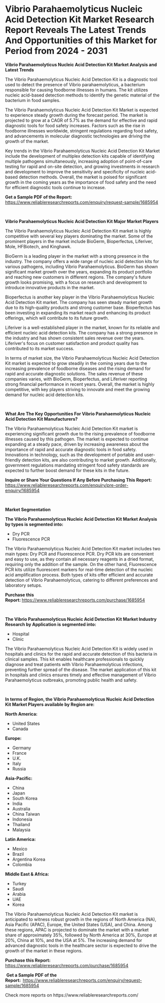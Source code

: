 <p><h1>Vibrio Parahaemolyticus Nucleic Acid Detection Kit Market Research Report Reveals The Latest Trends And Opportunities of this Market for Period from 2024 - 2031</h1></p><p><strong>Vibrio Parahaemolyticus Nucleic Acid Detection Kit Market Analysis and Latest Trends</strong></p>
<p><p>The Vibrio Parahaemolyticus Nucleic Acid Detection Kit is a diagnostic tool used to detect the presence of Vibrio parahaemolyticus, a bacterium responsible for causing foodborne illnesses in humans. The kit utilizes nucleic acid-based detection methods to identify the genetic material of the bacterium in food samples.</p><p>The Vibrio Parahaemolyticus Nucleic Acid Detection Kit Market is expected to experience steady growth during the forecast period. The market is projected to grow at a CAGR of 5.7% as the demand for effective and rapid diagnostic tools for food safety increases. Factors such as the rise in foodborne illnesses worldwide, stringent regulations regarding food safety, and advancements in molecular diagnostic technologies are driving the growth of the market.</p><p>Key trends in the Vibrio Parahaemolyticus Nucleic Acid Detection Kit Market include the development of multiplex detection kits capable of identifying multiple pathogens simultaneously, increasing adoption of point-of-care testing for rapid and on-site detection, and growing investments in research and development to improve the sensitivity and specificity of nucleic acid-based detection methods. Overall, the market is poised for significant growth in the coming years as the importance of food safety and the need for efficient diagnostic tools continue to increase.</p></p>
<p><strong>Get a Sample PDF of the Report:&nbsp;</strong> <a href="https://www.reliableresearchreports.com/enquiry/request-sample/1685954">https://www.reliableresearchreports.com/enquiry/request-sample/1685954</a></p>
<p>&nbsp;</p>
<p><strong>Vibrio Parahaemolyticus Nucleic Acid Detection Kit Major Market Players</strong></p>
<p><p>The Vibrio Parahaemolyticus Nucleic Acid Detection Kit market is highly competitive with several key players dominating the market. Some of the prominent players in the market include BioGerm, Bioperfectus, Liferiver, Mole, HFBiotech, and Kinghawk.</p><p>BioGerm is a leading player in the market with a strong presence in the industry. The company offers a wide range of nucleic acid detection kits for various pathogens, including Vibrio Parahaemolyticus. BioGerm has shown significant market growth over the years, expanding its product portfolio and reaching new customers in different regions. The company's future growth looks promising, with a focus on research and development to introduce innovative products in the market.</p><p>Bioperfectus is another key player in the Vibrio Parahaemolyticus Nucleic Acid Detection Kit market. The company has seen steady market growth due to its high-quality products and strong customer base. Bioperfectus has been investing in expanding its market reach and enhancing its product offerings, which will contribute to its future growth.</p><p>Liferiver is a well-established player in the market, known for its reliable and efficient nucleic acid detection kits. The company has a strong presence in the industry and has shown consistent sales revenue over the years. Liferiver's focus on customer satisfaction and product quality has contributed to its market success.</p><p>In terms of market size, the Vibrio Parahaemolyticus Nucleic Acid Detection Kit market is expected to grow steadily in the coming years due to the increasing prevalence of foodborne diseases and the rising demand for rapid and accurate diagnostic solutions. The sales revenue of these companies varies, with BioGerm, Bioperfectus, and Liferiver reporting strong financial performance in recent years. Overall, the market is highly competitive, with key players striving to innovate and meet the growing demand for nucleic acid detection kits.</p></p>
<p>&nbsp;</p>
<p><strong>What Are The Key Opportunities For Vibrio Parahaemolyticus Nucleic Acid Detection Kit Manufacturers?</strong></p>
<p><p>The Vibrio Parahaemolyticus Nucleic Acid Detection Kit market is experiencing significant growth due to the rising prevalence of foodborne illnesses caused by this pathogen. The market is expected to continue expanding at a steady pace, driven by increasing awareness about the importance of rapid and accurate diagnostic tools in food safety. Innovations in technology, such as the development of portable and user-friendly detection kits, are also contributing to market growth. Additionally, government regulations mandating stringent food safety standards are expected to further boost demand for these kits in the future.</p></p>
<p><strong>Inquire or Share Your Questions If Any Before Purchasing This Report:</strong> <a href="https://www.reliableresearchreports.com/enquiry/pre-order-enquiry/1685954">https://www.reliableresearchreports.com/enquiry/pre-order-enquiry/1685954</a></p>
<p>&nbsp;</p>
<p><strong>Market Segmentation</strong></p>
<p><strong>The Vibrio Parahaemolyticus Nucleic Acid Detection Kit Market Analysis by types is segmented into:</strong></p>
<p><ul><li>Dry PCR</li><li>Fluorescence PCR</li></ul></p>
<p><p>The Vibrio Parahaemolyticus Nucleic Acid Detection Kit market includes two main types: Dry PCR and Fluorescence PCR. Dry PCR kits are convenient and easy to use, as they contain all necessary reagents in a dried format, requiring only the addition of the sample. On the other hand, Fluorescence PCR kits utilize fluorescent markers for real-time detection of the nucleic acid amplification process. Both types of kits offer efficient and accurate detection of Vibrio Parahaemolyticus, catering to different preferences and laboratory setups.</p></p>
<p><strong>Purchase this Report:&nbsp;</strong><a href="https://www.reliableresearchreports.com/purchase/1685954">https://www.reliableresearchreports.com/purchase/1685954</a></p>
<p>&nbsp;</p>
<p><strong>The Vibrio Parahaemolyticus Nucleic Acid Detection Kit Market Industry Research by Application is segmented into:</strong></p>
<p><ul><li>Hospital</li><li>Clinic</li></ul></p>
<p><p>The Vibrio Parahaemolyticus Nucleic Acid Detection Kit is widely used in hospitals and clinics for the rapid and accurate detection of this bacteria in clinical samples. This kit enables healthcare professionals to quickly diagnose and treat patients with Vibrio Parahaemolyticus infections, preventing further spread of the disease. The market application of this kit in hospitals and clinics ensures timely and effective management of Vibrio Parahaemolyticus outbreaks, promoting public health and safety.</p></p>
<p>&nbsp;</p>
<p><strong>In terms of Region, the Vibrio Parahaemolyticus Nucleic Acid Detection Kit Market Players available by Region are:</strong></p>
<p>
    <p> <strong> North America: </strong>
        <ul>
            <li>United States</li>
            <li>Canada</li>
        </ul>
        </p> 
    <p> <strong> Europe: </strong>
        <ul>
            <li>Germany</li>
            <li>France</li>
            <li>U.K.</li>
            <li>Italy</li>
            <li>Russia</li>
        </ul>
        </p> 
    <p> <strong> Asia-Pacific: </strong>
        <ul>
            <li>China</li>
            <li>Japan</li>
            <li>South Korea</li>
            <li>India</li>
            <li>Australia</li>
            <li>China Taiwan</li>
            <li>Indonesia</li>
            <li>Thailand</li>
            <li>Malaysia</li>
        </ul>
        </p> 
    <p> <strong> Latin America: </strong>
        <ul>
            <li>Mexico</li>
            <li>Brazil</li>
            <li>Argentina Korea</li>
            <li>Colombia</li>
        </ul>
        </p> 
    <p> <strong> Middle East & Africa: </strong>
        <ul>
            <li>Turkey</li>
            <li>Saudi</li>
            <li>Arabia</li>
            <li>UAE</li>
            <li>Korea</li>
        </ul>
    </p>
    </p>
<p><p>The Vibrio Parahaemolyticus Nucleic Acid Detection Kit market is anticipated to witness robust growth in the regions of North America (NA), Asia Pacific (APAC), Europe, the United States (USA), and China. Among these regions, APAC is projected to dominate the market with a market share of approximately 35%, followed by North America at 30%, Europe at 20%, China at 10%, and the USA at 5%. The increasing demand for advanced diagnostic tools in the healthcare sector is expected to drive the growth of the market in these regions.</p></p>
<p><strong>Purchase this Report: </strong><a href="https://www.reliableresearchreports.com/purchase/1685954">https://www.reliableresearchreports.com/purchase/1685954</a></p>
<p>&nbsp;<strong>Get a Sample PDF of the Report:&nbsp;&nbsp;</strong><a href="https://www.reliableresearchreports.com/enquiry/request-sample/1685954">https://www.reliableresearchreports.com/enquiry/request-sample/1685954</a></p>
<p><strong></strong></p>
<p>Check more reports on https://www.reliableresearchreports.com/</p>